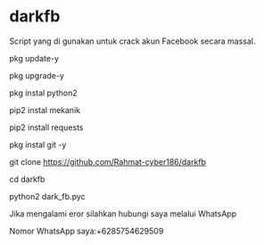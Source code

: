 # darkfb
Script yang di gunakan untuk crack akun Facebook secara massal.

pkg update-y

pkg upgrade-y

pkg instal python2

pip2 instal mekanik

pip2 install requests

pkg instal git -y

git clone https://github.com/Rahmat-cyber186/darkfb

cd darkfb

python2 dark_fb.pyc


Jika mengalami eror silahkan hubungi saya melalui WhatsApp

Nomor WhatsApp saya:+6285754629509
